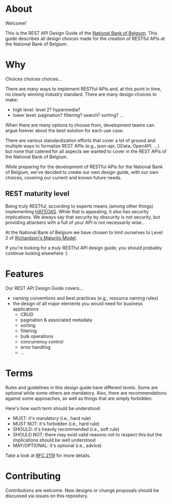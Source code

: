 # About
Welcome!

This is the REST API Design Guide of the [National Bank of Belgium](https://www.nbb.be).
This guide describes all design choices made for the creation of RESTful APIs at the National Bank of Belgium.

# Why
Choices choices choices...

There are many ways to implement RESTful APIs and, at this point in time, no clearly winning industry standard.
There are many design choices to make:
* high level: level 2? hypermedia?
* lower level: pagination? filtering? search? sorting? ...

When there are many options to choose from, development teams can argue forever about the best solution for each use case.

There are various standardization efforts that cover a lot of ground and multiple ways to formalize REST APIs (e.g., json-api, OData, OpenAPI, ...) but none that catered for all aspects we wanted to cover in the REST APIs of the National Bank of Belgium.

While preparing for the development of RESTful APIs for the National Bank of Belgium, we've decided to create our own design guide, with our own choices, covering our current and known future needs.

## REST maturity level
Being truly RESTful, according to experts means (among other things) implementing [HATEOAS](https://en.wikipedia.org/wiki/HATEOAS). While that is appealing, it also has security implications. We always say that security by obscurity is not security, but providing attackers with a full of your API is not necessarily wise..

At the National Bank of Belgium we have chosen to limit ourselves to Level 2 of [Richardson's Maturity Model](http://martinfowler.com/articles/richardsonMaturityModel.html).

If you're looking for a _truly_ RESTful API design guide, you should probably continue looking elsewhere :)

# Features
Our REST API Design Guide covers... 
* naming conventions and best practices (e.g., resource naming rules)
* the design of all major elements you would need for business applications
  * CRUD
  * pagination & associated metadata
  * sorting
  * filtering
  * bulk operations
  * concurrency control
  * error handling
  * ...

# Terms
Rules and guidelines in this design guide have different levels. Some are optional while some others are mandatory. Also, there are recommendations against some approaches, as well as things that are simply forbidden.

Here's how each term should be understood:
* MUST: it's mandatory (i.e., hard rule)
* MUST NOT: it's forbidden (i.e., hard rule)
* SHOULD: it's heavily recommended (i.e., soft rule)
* SHOULD NOT: there may exist valid reasons not to respect this but the implications should be well understood
* MAY/OPTIONAL: it's optional (i.e., advice)

Take a look at [RFC 2119](https://www.ietf.org/rfc/rfc2119.txt) for more details.

# Contributing
Contributions are welcome. New designs or change proposals should be discussed via issues on this repository.